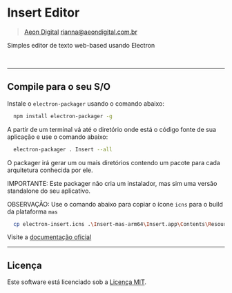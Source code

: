  Insert Editor
================

> [Aeon Digital](http://aeondigital.com.br)
> rianna@aeondigital.com.br

Simples editor de texto web-based usando Electron


&nbsp;
&nbsp;

_______________________________________________________________________________

## Compile para o seu S/O

Instale o ``electron-packager`` usando o comando abaixo:

```bash
  npm install electron-packager -g
```

A partir de um terminal vá até o diretório onde está o código fonte de sua
aplicação e use o comando abaixo:

```bash
  electron-packager . Insert --all
```

O packager irá gerar um ou mais diretórios contendo um pacote para cada arquitetura
conhecida por ele.

IMPORTANTE:
Este packager não cria um instalador, mas sim uma versão standalone do seu
aplicativo.

OBSERVAÇÃO:
Use o comando abaixo para copiar o ícone ``icns`` para o build da plataforma ``mas``

```bash
  cp electron-insert.icns .\Insert-mas-arm64\Insert.app\Contents\Resources\electron.icns
```


Visite a [documentação oficial](https://electron.github.io/electron-packager/master/)


_______________________________________________________________________________

## Licença

Este software está licenciado sob a [Licença MIT](LICENSE).
